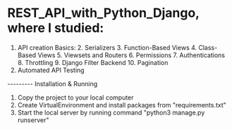 # REST_API_with_Python_Django, where I studied:
1. API creation Basics:
    2. Serializers
    3. Function-Based Views
    4. Class-Based Views
    5. Viewsets and Routers
    6. Permissions
    7. Authentications
    8. Throttling
    9. Django Filter Backend
    10. Pagination
2. Automated API Testing

--------- Installation & Running
1. Copy the project to your local computer
2. Create VirtualEnvironment and install packages from "requirements.txt"
3. Start the local server by running command "python3 manage.py runserver"

